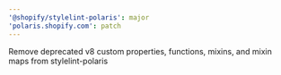 ```yaml
---
'@shopify/stylelint-polaris': major
'polaris.shopify.com': patch
---
```


Remove deprecated v8 custom properties, functions, mixins, and mixin maps from stylelint-polaris
